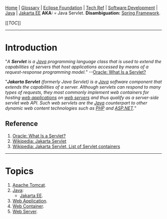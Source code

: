 [Home](/Slalom-LLC/Slalom-Consulting) | [Glossary](/Glossary) | [Eclipse Foundation](/Tech-Ref/Eclipse-Foundation) | [Tech Ref](/Tech-Ref) | [Software Development](/Tech-Ref/Software-Development) | [Java](/Tech-Ref/Software-Development/Java) | [Jakarta EE](/Tech-Ref/Software-Development/Java/Java-Platform-Editions/Jakarta-EE-\(Enterprise-Edition\))
**AKA:** :skull: Java Servlet.
**Disambiguation:** [Spring Framework](/Tech-Ref/Software-Development/Java/Java-Platform-Editions/Jakarta-EE-\(Enterprise-Edition\)/Spring-Framework).

[[_TOC_]]

---
# Introduction
"_A ***Servlet*** is a [Java](/Tech-Ref/Software-Development/Java) programming language class that is used to extend the capabilities of servers that host applications accessed by means of a request-response programming model._" --[Oracle: What Is a Servlet?](https://docs.oracle.com/javaee/5/tutorial/doc/bnafe.html)

"_***Jakarta Servlet*** (formerly Java Servlet) is a [Java](/Tech-Ref/Software-Development/Java) software component that extends the capabilities of a server. Although servlets can respond to many types of requests, they most commonly implement web containers for hosting [web applications](/Tech-Ref/WWW-\(World-Wide-Web\)/Web-Application) on [web servers](/Tech-Ref/WWW-\(World-Wide-Web\)/Web-Server) and thus qualify as a server-side servlet web API. Such web servlets are the [Java](/Tech-Ref/Software-Development/Java) counterpart to other dynamic web content technologies such as [PHP](/Tech-Ref/PHP) and [ASP.NET](/Tech-Ref/Software-Development/NET-Framework/ASP.NET)._"

## Reference
1. [Oracle: What Is a Servlet?](https://docs.oracle.com/javaee/5/tutorial/doc/bnafe.html)
1. [Wikipedia: Jakarta Servlet](https://en.wikipedia.org/wiki/Jakarta_Servlet)
1. [Wikipedia: Jakarta Servlet, List of Servlet containers](https://en.wikipedia.org/wiki/Web_container#List_of_Servlet_containers)

---
# Topics
1. [Apache Tomcat](/Tech-Ref/Apache-Software-Foundation/Apache-Tomcat).
1. [Java](/Tech-Ref/Software-Development/Java):
   - [Jakarta EE](/Tech-Ref/Software-Development/Java/Java-Platform-Editions/Jakarta-EE-\(Enterprise-Edition\)).
1. [Web Application](/Tech-Ref/WWW-\(World-Wide-Web\)/Web-Application).
1. [Web Container](/Tech-Ref/Software-Development/Java/Java-Platform-Editions/Jakarta-EE-\(Enterprise-Edition\)/Jakarta-Servlet/Web-Container).
1. [Web Server](/Tech-Ref/WWW-\(World-Wide-Web\)/Web-Server).
